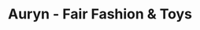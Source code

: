 ---
title: "Auryn - Fair Fashion & Toys"
url: /muenchen/auryn-fair-fashion-und-toys/
shop: Kleidung
---